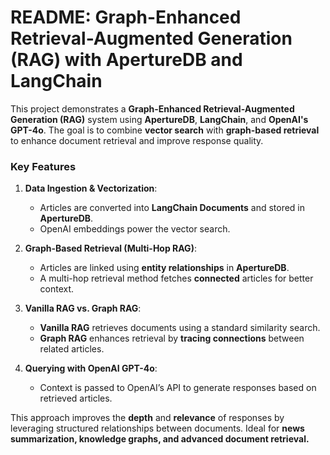 # README: Graph-Enhanced Retrieval-Augmented Generation (RAG) with ApertureDB and LangChain  

This project demonstrates a **Graph-Enhanced Retrieval-Augmented Generation (RAG)** system using **ApertureDB**, **LangChain**, and **OpenAI's GPT-4o**. The goal is to combine **vector search** with **graph-based retrieval** to enhance document retrieval and improve response quality.  

### **Key Features**  

1. **Data Ingestion & Vectorization**:  
   - Articles are converted into **LangChain Documents** and stored in **ApertureDB**.  
   - OpenAI embeddings power the vector search.  

2. **Graph-Based Retrieval (Multi-Hop RAG)**:  
   - Articles are linked using **entity relationships** in **ApertureDB**.  
   - A multi-hop retrieval method fetches **connected** articles for better context.  

3. **Vanilla RAG vs. Graph RAG**:  
   - **Vanilla RAG** retrieves documents using a standard similarity search.  
   - **Graph RAG** enhances retrieval by **tracing connections** between related articles.  

4. **Querying with OpenAI GPT-4o**:  
   - Context is passed to OpenAI’s API to generate responses based on retrieved articles.  

This approach improves the **depth** and **relevance** of responses by leveraging structured relationships between documents. Ideal for **news summarization, knowledge graphs, and advanced document retrieval.**
